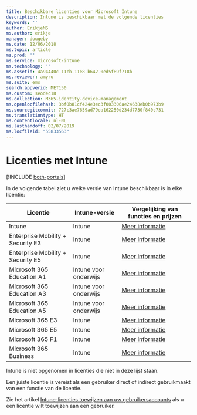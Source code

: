 ```yaml
---
title: Beschikbare licenties voor Microsoft Intune
description: Intune is beschikbaar met de volgende licenties
keywords: ''
author: ErikjeMS
ms.author: erikje
manager: dougeby
ms.date: 12/06/2018
ms.topic: article
ms.prod: ''
ms.service: microsoft-intune
ms.technology: ''
ms.assetid: 4a94440c-11cb-11e8-b642-0ed5f89f718b
ms.reviewer: amyro
ms.suite: ems
search.appverid: MET150
ms.custom: seodec18
ms.collection: M365-identity-device-management
ms.openlocfilehash: 3bf0b81cf424e3ec3f003306ae24638eb0b973b9
ms.sourcegitcommit: 727c3ae7659ad79ea162250d234d7730f840c731
ms.translationtype: HT
ms.contentlocale: nl-NL
ms.lasthandoff: 02/07/2019
ms.locfileid: "55833563"
---
```

# <a name="licenses-that-include-intune"></a>Licenties met Intune

[!INCLUDE [both-portals](./includes/note-for-both-portals.md)]

In de volgende tabel ziet u welke versie van Intune beschikbaar is in elke licentie:

| Licentie | Intune-versie | Vergelijking van functies en prijzen |
|-----------------------------------------------------------------------|-------------------------------------------------------------|---|
| Intune | Intune | [Meer informatie](https://www.microsoft.com/en-us/cloud-platform/microsoft-intune-pricing) |
| Enterprise Mobility + Security E3 | Intune | [Meer informatie](https://www.microsoft.com/en-us/cloud-platform/microsoft-intune-pricing) |
| Enterprise Mobility + Security E5 | Intune | [Meer informatie](https://www.microsoft.com/en-us/cloud-platform/microsoft-intune-pricing) |
| Microsoft 365 Education A1 | Intune voor onderwijs | [Meer informatie](https://www.microsoft.com/en-us/education/buy-license/microsoft365/default.aspx#) |
| Microsoft 365 Education A3 | Intune voor onderwijs | [Meer informatie](https://www.microsoft.com/en-us/education/buy-license/microsoft365/default.aspx#) |
| Microsoft 365 Education A5 | Intune voor onderwijs | [Meer informatie](https://www.microsoft.com/en-us/education/buy-license/microsoft365/default.aspx#) |
| Microsoft 365 E3 | Intune | [Meer informatie](https://www.microsoft.com/en-US/microsoft-365/enterprise) |
| Microsoft 365 E5 | Intune | [Meer informatie](https://www.microsoft.com/en-US/microsoft-365/enterprise) |
| Microsoft 365 F1 | Intune | [Meer informatie](https://www.microsoft.com/en-us/microsoft-365/enterprise/firstline) |
| Microsoft 365 Business | Intune | [Meer informatie](https://www.microsoft.com/en-us/microsoft-365/business) |

Intune is niet opgenomen in licenties die niet in deze lijst staan.

Een juiste licentie is vereist als een gebruiker direct of indirect gebruikmaakt van een functie van de licentie.

Zie het artikel [Intune-licenties toewijzen aan uw gebruikersaccounts](licenses-assign.md) als u een licentie wilt toewijzen aan een gebruiker.

